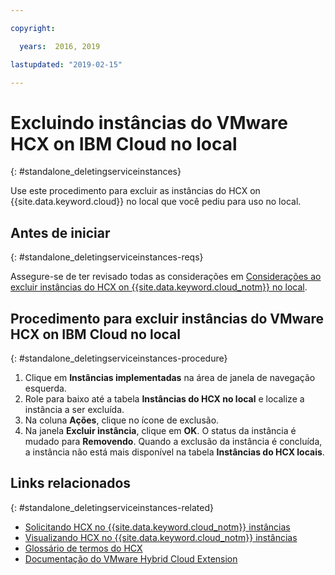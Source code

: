 ```yaml
---

copyright:

  years:  2016, 2019

lastupdated: "2019-02-15"

---
```


# Excluindo instâncias do VMware HCX on IBM Cloud no local
{: #standalone_deletingserviceinstances}

Use este procedimento para excluir as instâncias do HCX on {{site.data.keyword.cloud}} no local que você pediu para uso no local.

## Antes de iniciar
{: #standalone_deletingserviceinstances-reqs}

Assegure-se de ter revisado todas as considerações em [Considerações ao excluir instâncias do HCX on {{site.data.keyword.cloud_notm}} no local](/docs/services/vmwaresolutions/services?topic=vmware-solutions-standalone_considerations).

## Procedimento para excluir instâncias do VMware HCX on IBM Cloud no local
{: #standalone_deletingserviceinstances-procedure}

1. Clique em **Instâncias implementadas** na área de janela de navegação esquerda.
2. Role para baixo até a tabela **Instâncias do HCX no local** e localize a instância a ser excluída.
3. Na coluna **Ações**, clique no ícone de exclusão.
4. Na janela **Excluir instância**, clique em **OK**.
   O status da instância é mudado para **Removendo**. Quando a exclusão da instância é concluída, a instância não está mais disponível na tabela **Instâncias do HCX locais**.

## Links relacionados
{: #standalone_deletingserviceinstances-related}

* [Solicitando HCX no {{site.data.keyword.cloud_notm}} instâncias](/docs/services/vmwaresolutions/services?topic=vmware-solutions-standalone_orderingserviceinstances)
* [Visualizando HCX no {{site.data.keyword.cloud_notm}} instâncias](/docs/services/vmwaresolutions/services?topic=vmware-solutions-standalone_viewingserviceinstances)
* [Glossário de termos do HCX](/docs/services/vmwaresolutions/services?topic=vmware-solutions-hcx_glossary)
* [Documentação do VMware Hybrid Cloud Extension](https://cloud.vmware.com/vmware-hcx/resources)
